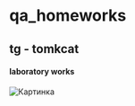 # qa_homeworks
## tg - tomkcat
#### laboratory works
![Картинка](https://i.ytimg.com/vi/_-lP-Q7zF2w/hqdefault.jpg)
